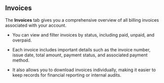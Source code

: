 ## Invoices

The **Invoices** tab gives you a comprehensive overview of all billing invoices associated with your account. 
- You can view and filter invoices by status, including paid, unpaid, and overpaid. 

- Each invoice includes important details such as the invoice number, issue date, total amount, payment status, and associated payment method. 

- It also allows you to download invoices individually, making it easier to keep records for financial reporting or internal audits.